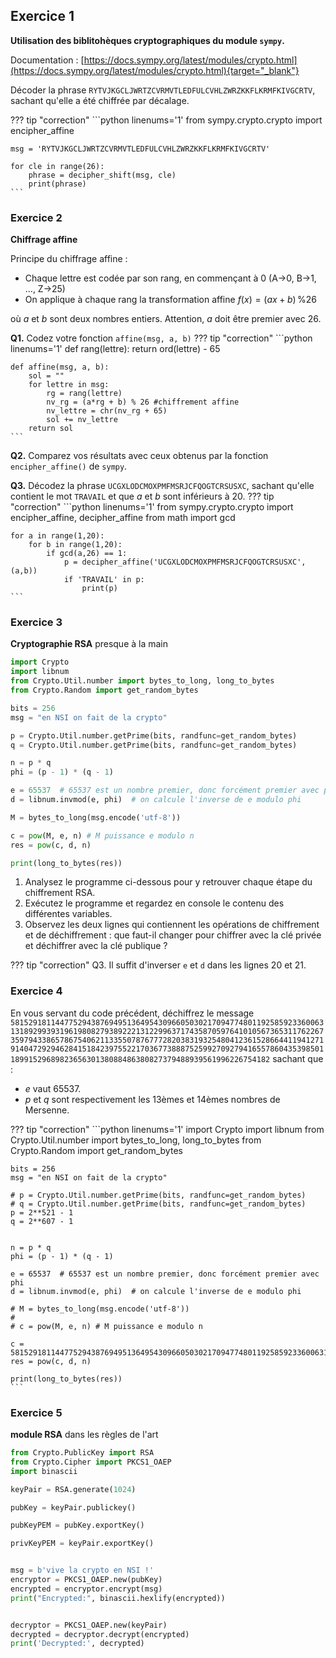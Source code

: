 ## Exercice 1

**Utilisation des biblitohèques cryptographiques du module ```sympy```.**


Documentation : [https://docs.sympy.org/latest/modules/crypto.html](https://docs.sympy.org/latest/modules/crypto.html){target="_blank"}

Décoder la phrase ```RYTVJKGCLJWRTZCVRMVTLEDFULCVHLZWRZKKFLKRMFKIVGCRTV```, sachant qu'elle a été chiffrée par décalage.


??? tip "correction"
    ```python linenums='1'
    from sympy.crypto.crypto import encipher_affine

    msg = 'RYTVJKGCLJWRTZCVRMVTLEDFULCVHLZWRZKKFLKRMFKIVGCRTV'

    for cle in range(26):
        phrase = decipher_shift(msg, cle)
        print(phrase)
    ```


### Exercice 2
**Chiffrage affine**

Principe du chiffrage affine :

- Chaque lettre est codée par son rang, en commençant à 0 (A->0, B->1, ..., Z->25)
- On applique à chaque rang la transformation affine 
$f(x) = (ax+b)\, \%26$

où $a$ et $b$ sont deux nombres entiers. Attention, *a* doit être premier avec 26.

**Q1.** Codez votre fonction ```affine(msg, a, b)```
??? tip "correction"
    ```python linenums='1'
    def rang(lettre):
        return ord(lettre) - 65

    def affine(msg, a, b):
        sol = ""
        for lettre in msg:
            rg = rang(lettre)
            nv_rg = (a*rg + b) % 26 #chiffrement affine
            nv_lettre = chr(nv_rg + 65)
            sol += nv_lettre
        return sol
    ```
**Q2.** Comparez vos résultats avec ceux obtenus par la fonction ```encipher_affine()``` de ```sympy```.

**Q3.** Décodez la phrase ```UCGXLODCMOXPMFMSRJCFQOGTCRSUSXC```, sachant qu'elle contient le mot ```TRAVAIL``` et que $a$ et $b$ sont inférieurs à 20.
??? tip "correction"
    ```python linenums='1'
    from sympy.crypto.crypto import encipher_affine, decipher_affine
    from math import gcd

    for a in range(1,20):
        for b in range(1,20):
            if gcd(a,26) == 1:
                p = decipher_affine('UCGXLODCMOXPMFMSRJCFQOGTCRSUSXC', (a,b))
                if 'TRAVAIL' in p:
                    print(p)
    ```


### Exercice 3
**Cryptographie RSA** presque à la main



```python linenums='1'
import Crypto
import libnum
from Crypto.Util.number import bytes_to_long, long_to_bytes
from Crypto.Random import get_random_bytes 

bits = 256
msg = "en NSI on fait de la crypto"

p = Crypto.Util.number.getPrime(bits, randfunc=get_random_bytes)
q = Crypto.Util.number.getPrime(bits, randfunc=get_random_bytes)

n = p * q
phi = (p - 1) * (q - 1)

e = 65537  # 65537 est un nombre premier, donc forcément premier avec phi
d = libnum.invmod(e, phi)  # on calcule l'inverse de e modulo phi

M = bytes_to_long(msg.encode('utf-8'))

c = pow(M, e, n) # M puissance e modulo n
res = pow(c, d, n)

print(long_to_bytes(res))


```

1. Analysez le programme ci-dessous pour y retrouver chaque étape du chiffrement RSA.
2. Exécutez le programme et regardez en console le contenu des différentes variables.
3. Observez les deux lignes qui contiennent les opérations de chiffrement et de déchiffrement : que faut-il changer pour chiffrer avec la clé privée et déchiffrer avec la clé publique ?


??? tip "correction"
    Q3. Il suffit d'inverser ```e``` et ```d```  dans les lignes 20 et 21.

### Exercice 4

En vous servant du code précédent, déchiffrez le message ```58152918114477529438769495136495430966050302170947748011925859233600631318929939319619808279389222131229963717435870597641010567365311762267359794338657867540621133550787677728203831932548041236152866441194127191404729294628415184239755221703677388875259927092794165578604353985011899152968982365630138088486380827379488939561996226754182```  sachant que :

- $e$ vaut 65537.
- $p$ et $q$ sont respectivement les 13èmes et 14èmes nombres de Mersenne.


??? tip "correction"
    ```python linenums='1'
    import Crypto
    import libnum
    from Crypto.Util.number import bytes_to_long, long_to_bytes
    from Crypto.Random import get_random_bytes 

    bits = 256
    msg = "en NSI on fait de la crypto"

    # p = Crypto.Util.number.getPrime(bits, randfunc=get_random_bytes)
    # q = Crypto.Util.number.getPrime(bits, randfunc=get_random_bytes)
    p = 2**521 - 1
    q = 2**607 - 1


    n = p * q
    phi = (p - 1) * (q - 1)

    e = 65537  # 65537 est un nombre premier, donc forcément premier avec phi
    d = libnum.invmod(e, phi)  # on calcule l'inverse de e modulo phi

    # M = bytes_to_long(msg.encode('utf-8'))
    # 
    # c = pow(M, e, n) # M puissance e modulo n

    c = 58152918114477529438769495136495430966050302170947748011925859233600631318929939319619808279389222131229963717435870597641010567365311762267359794338657867540621133550787677728203831932548041236152866441194127191404729294628415184239755221703677388875259927092794165578604353985011899152968982365630138088486380827379488939561996226754182
    res = pow(c, d, n)

    print(long_to_bytes(res))
    ```


### Exercice 5
**module RSA** dans les règles de l'art



```python
from Crypto.PublicKey import RSA
from Crypto.Cipher import PKCS1_OAEP
import binascii

keyPair = RSA.generate(1024)

pubKey = keyPair.publickey()

pubKeyPEM = pubKey.exportKey()

privKeyPEM = keyPair.exportKey()


msg = b'vive la crypto en NSI !'
encryptor = PKCS1_OAEP.new(pubKey)
encrypted = encryptor.encrypt(msg)
print("Encrypted:", binascii.hexlify(encrypted))


decryptor = PKCS1_OAEP.new(keyPair)
decrypted = decryptor.decrypt(encrypted)
print('Decrypted:', decrypted)
```
